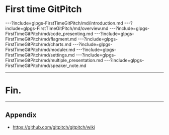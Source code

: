 # First time GitPitch

---?include=glpgs-FirstTimeGitPitch/md/introduction.md
---?include=glpgs-FirstTimeGitPitch/md/overview.md
---?include=glpgs-FirstTimeGitPitch/md/code_presenting.md
---?include=glpgs-FirstTimeGitPitch/md/flagment.md
---?include=glpgs-FirstTimeGitPitch/md/charts.md
---?include=glpgs-FirstTimeGitPitch/md/moduler.md
---?include=glpgs-FirstTimeGitPitch/md/settings.md
---?include=glpgs-FirstTimeGitPitch/md/multiple_presentation.md
---?include=glpgs-FirstTimeGitPitch/md/speaker_note.md

---

# Fin.

---

## Appendix

- https://github.com/gitpitch/gitpitch/wiki
